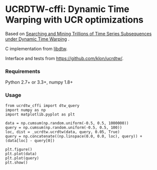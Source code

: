 UCRDTW-cffi: Dynamic Time Warping with UCR optimizations
=========================================================

Based on [Searching and Mining Trillions of Time Series Subsequences under Dynamic Time Warping](http://www.cs.ucr.edu/~eamonn/SIGKDD_trillion.pdf) .

C implementation from [libdtw](https://github.com/b/libdtw).

Interface and tests from https://github.com/klon/ucrdtw/.

### Requirements

Python 2.7+ or 3.3+, numpy 1.8+

### Usage

```
from ucrdtw_cffi import dtw_query
import numpy as np
import matplotlib.pyplot as plt

data = np.cumsum(np.random.uniform(-0.5, 0.5, 1000000))
query = np.cumsum(np.random.uniform(-0.5, 0.5, 100))
loc, dist = _ucrdtw.ucrdtw(data, query, 0.05, True)
query = np.concatenate((np.linspace(0.0, 0.0, loc), query)) + (data[loc] - query[0])

plt.figure()
plt.plot(data)
plt.plot(query)
plt.show()
```

